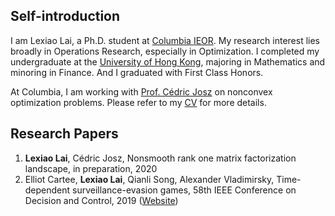 
## Self-introduction

I am Lexiao Lai, a Ph.D. student at [Columbia IEOR](https://ieor.columbia.edu/). My research interest lies broadly in Operations Research, especially in Optimization. I completed my undergraduate at the [University of Hong Kong](https://www.hku.hk/), majoring in Mathematics and minoring in Finance. And I graduated with First Class Honors.

At Columbia, I am working with [Prof. Cédric Josz](https://sites.google.com/site/cedricjosz/) on nonconvex optimization problems. Please refer to my [CV](/Lai_Lexiao_CV_08212020.pdf) for more details.

## Research Papers
1. **Lexiao Lai**, Cédric Josz, Nonsmooth rank one matrix factorization landscape, in preparation, 2020
2. Elliot Cartee, **Lexiao Lai**, Qianli Song, Alexander Vladimirsky, Time-dependent surveillance-evasion games, 58th IEEE Conference on Decision and Control, 2019 ([Website](https://eikonal-equation.github.io/TimeDependent_SEG/))

